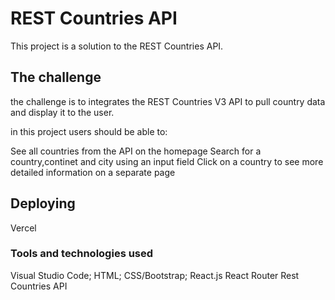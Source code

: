 # REST Countries API 
This project is a solution to the REST Countries API.


## The challenge
the challenge is to integrates the REST Countries V3 API to pull country data and display it to the user.


in this project users should be able to:

See all countries from the API on the homepage 
Search for a country,continet and city using an input field 
Click on a country to see more detailed information on a separate page 

## Deploying
Vercel

### Tools and technologies used
Visual Studio Code;
HTML;
CSS/Bootstrap;
React.js
React Router
Rest Countries API
